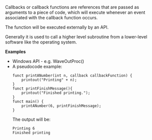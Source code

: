 Callbacks or callback functions are references that are passed as arguments to a piece of code, which will execute whenever an event associated with the callback function occurs.

The function will be executed externally by an API.

Generally it is used to call a higher level subroutine from a lower-level software like the operating system.

**Examples**
- Windows API - e.g. WaveOutProc()
- A pseudocode example:
  ```
  funct printANumber(int n, callback callbackFunction) {
	  printout("Printing" + n);
  }
  funct printFinishMessage(){
	  printout("Finished printing.");
  }
  funct main() {
	  printANumber(6, printFinishMessage);
  }
  ```
  The output will be:
  ```
  Printing 6
  Finished printing
  ```